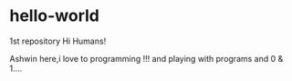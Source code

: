 # hello-world
1st repository
Hi Humans!

Ashwin here,i love to programming !!!
and playing with programs and 0 & 1....
